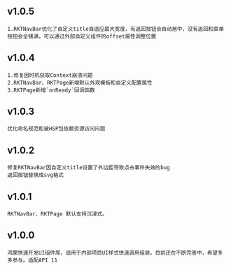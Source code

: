 
## v1.0.5
    1.RKTNavBar优化了自定义title自适应最大宽度，有返回按钮会自动居中，没有返回和菜单按钮会全铺满，可以通过外部自定义组件的offset属性调整位置

## v1.0.4
    1.修复因时机获取Context崩溃问题
    2.RKTNavBar、RKTPage新增默认外观模板和自定义配置属性
    3.RKTPage新增`onReady`回调函数

## v1.0.3
    优化命名规范和被HSP包依赖资源访问问题

## v1.0.2
    修复RKTNavBar因自定义title设置了外边距导致点击事件失效的bug
    返回按钮替换成svg格式

## v1.0.1
    RKTNavBar、RKTPage 默认支持沉浸式。

## v1.0.0
    鸿蒙快速开发UI组件库，适用于内部项目UI样式快速调用组装。目前还在不断完善中，希望多多参与。适配API 11







